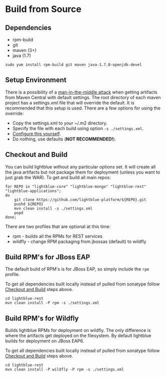 # Build from Source

## Dependencies
* rpm-build
* git
* maven (3+)
* java (1.7)

```
sudo yum install rpm-build git maven java-1.7.0-openjdk-devel
```

## Setup Environment
There is a possibility of a [man-in-the-middle attack](https://github.com/lightblue-platform/lightblue/issues/106) when getting artifacts from Maven Central with default settings.  The root directory of each maven project has a settings.xml file that will override the default.  It is recommended that this setup is used.  There are a few options for using the override:
* Copy the settings.xml to your ~/.m2 directory.
* Specify the file with each build using option `-s ./settings.xml`.
* [Configure this yourself](http://central.sonatype.org/pages/consumers.html#apache-maven).
* Do nothing, use defaults (**NOT RECOMMENDED!**).

## Checkout and Build
You can build lightblue without any particular options set.  It will create all the java artifacts but not package them for deployment (unless you want to just grab the WAR).  To get and build all main repos:

```
for REPO in "lightblue-core" "lightblue-mongo" "lightblue-rest" "lightblue-applications";
do
    git clone https://github.com/lightblue-platform/${REPO}.git
    pushd ${REPO}
    mvn clean install -s ./settings.xml
    popd
done;
```

There are two profiles that are optional at this time:
* rpm - builds all the RPMs for REST services
* wildfly - change RPM packaging from jbossas (default) to wildfly

## Build RPM's for JBoss EAP
The default build of RPM's is for JBoss EAP, so simply include the `rpm` profile.

To get all dependencies built locally instead of pulled from sonatype follow [Checkout and Build](#checkout-and-build) steps above.

```
cd lightblue-rest
mvn clean install -P rpm -s ./settings.xml
```

## Build RPM's for Wildfly
Builds lightblue RPMs for deployment on wildfly.  The only difference is where the artifacts get deployed on the filesystem.  By default lightblue builds for deployment on JBoss EAP6.

To get all dependencies built locally instead of pulled from sonatype follow [Checkout and Build](#checkout-and-build) steps above.

```
cd lightblue-rest
mvn clean install -P wildfly -P rpm -s ./settings.xml
```

